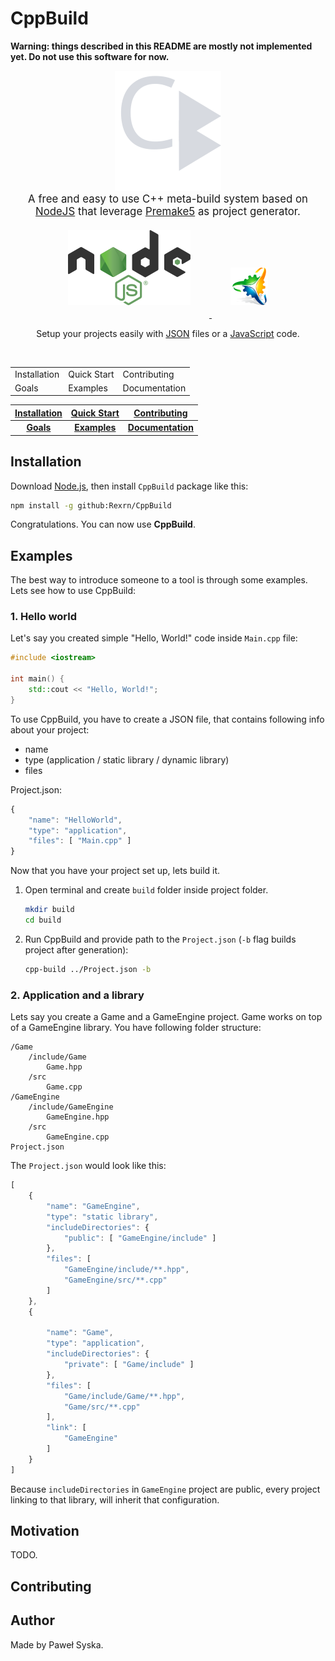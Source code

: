 # CppBuild

**Warning: things described in this README are mostly
not implemented yet. Do not use this software for now.**

<center>
<img src="resources/logo-big.svg">
<br/>
<big>
A free and easy to use C++ meta-build system based on <a href="https://nodejs.org">NodeJS</a> that leverage <a href="https://premake.github.io/">Premake5</a> as project generator.
</big>
<br>
<a href="https://nodejs.org" target="_blank">
	<img src="resources/nodejs-logo.svg" alt="NodeJS Logo" style="margin: 20px 30px;">
</a>
<a href="https://premake.github.io/" target="_blank">
	<img src="resources/premake-logo.png" alt="Premake5 Logo" style="margin: 20px 30px;">
</a>


Setup your projects easily with <a href="https://en.wikipedia.org/wiki/JSON#Syntax">JSON</a> files or a <a href="https://en.wikipedia.org/wiki/JavaScript">JavaScript</a> code.
</center>
<br/>

<center>
	<table>
		<tr>
			<td>Installation</td>
			<td>Quick Start</td>
			<td>Contributing</td>
		</tr>
		<tr>
			<td>Goals</td>
			<td>Examples</td>
			<td>Documentation</td>
		</tr>
	</table>
</center>

|[Installation](#installation)|[Quick Start](#quick-start)|[Contributing](#contributing)|
|:---:|:---:|:---:|
|[**Goals**](#goals)|[**Examples**](Examples/index.md)|[**Documentation**](Documentation/index.md)|







## Installation

Download [Node.js](https://nodejs.org), then install `CppBuild` package like this:

```bash
npm install -g github:Rexrn/CppBuild
```

Congratulations. You can now use **CppBuild**.
## Examples

The best way to introduce someone to a tool is through
some examples. Lets see how to use CppBuild:

### 1. Hello world

Let's say you created simple "Hello, World!" code inside
`Main.cpp` file:

```cpp
#include <iostream>

int main() {
	std::cout << "Hello, World!";
}
```

To use CppBuild, you have to create a JSON file,
that contains following info about your project:
- name 
- type (application / static library / dynamic library)
- files

Project.json:

```js
{
	"name": "HelloWorld",
	"type": "application",
	"files": [ "Main.cpp" ]
}
```

Now that you have your project set up, lets build it.

1. Open terminal and create `build` folder inside project folder.
	```bash
	mkdir build
	cd build
	```
2. Run CppBuild and provide path to the `Project.json` (`-b` flag builds project after generation):
	```bash
	cpp-build ../Project.json -b
	```

### 2. Application and a library

Lets say you create a Game and a GameEngine project.
Game works on top of a GameEngine library.
You have following folder structure:

```plaintext
/Game
	/include/Game
		Game.hpp
	/src
		Game.cpp
/GameEngine
	/include/GameEngine
		GameEngine.hpp
	/src
		GameEngine.cpp
Project.json
```

The `Project.json` would look like this:

```js
[
	{
		"name": "GameEngine",
		"type": "static library",
		"includeDirectories": {
			"public": [ "GameEngine/include" ]
		},
		"files": [ 
			"GameEngine/include/**.hpp",
			"GameEngine/src/**.cpp"
		]
	},
	{
	
		"name": "Game",
		"type": "application",
		"includeDirectories": {
			"private": [ "Game/include" ]
		},
		"files": [ 
			"Game/include/Game/**.hpp",
			"Game/src/**.cpp"
		],
		"link": [
			"GameEngine"
		]
	}
]
```

Because `includeDirectories` in `GameEngine` project
are public, every project linking to that library,
will inherit that configuration.

## Motivation

TODO.


## Contributing



## Author

Made by Paweł Syska.




